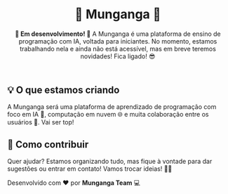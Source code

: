 <body>
  <header>
    <h1>🌟 Munganga 🌟</h1>
    <p><strong>🚧 Em desenvolvimento! 🚧</strong> A Munganga é uma plataforma de ensino de programação com IA, voltada para iniciantes. No momento, estamos trabalhando nela e ainda não está acessível, mas em breve teremos novidades! Fica ligado! 😎</p>
  </header>

  <section>
    <h2>💡 O que estamos criando</h2>
    <p>A Munganga será uma plataforma de aprendizado de programação com foco em IA 🤖, computação em nuvem 🌐 e muita colaboração entre os usuários 🤝. Vai ser top!</p>
  </section>

  <section>
    <h2>🤗 Como contribuir</h2>
    <p>Quer ajudar? Estamos organizando tudo, mas fique à vontade para dar sugestões ou entrar em contato! Vamos trocar ideias! 💬💡</p>
  </section>

  <footer>
    <p>Desenvolvido com ❤️ por <strong>Munganga Team</strong> 💻</p>
  </footer>
</body>
</html>
